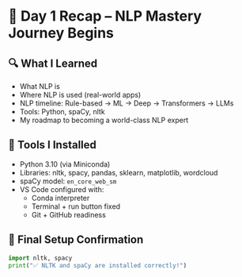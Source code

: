 # 📘 Day 1 Recap – NLP Mastery Journey Begins

## 🔍 What I Learned

- What NLP is
- Where NLP is used (real-world apps)
- NLP timeline: Rule-based → ML → Deep → Transformers → LLMs
- Tools: Python, spaCy, nltk
- My roadmap to becoming a world-class NLP expert

## 🧰 Tools I Installed

- Python 3.10 (via Miniconda)
- Libraries: nltk, spacy, pandas, sklearn, matplotlib, wordcloud
- spaCy model: `en_core_web_sm`
- VS Code configured with:
  - Conda interpreter
  - Terminal + run button fixed
  - Git + GitHub readiness

## 🧪 Final Setup Confirmation

```python
import nltk, spacy
print("✅ NLTK and spaCy are installed correctly!")
